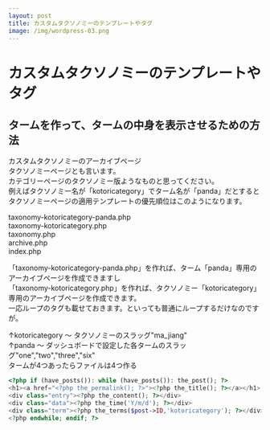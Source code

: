 ```yaml
---
layout: post
title: カスタムタクソノミーのテンプレートやタグ
image: /img/wordpress-03.png
---
```


# カスタムタクソノミーのテンプレートやタグ   

## タームを作って、タームの中身を表示させるための方法

カスタムタクソノミーのアーカイブページ   
タクソノミーページとも言います。   
カテゴリーページのタクソノミー版ようなものと思ってください。   
例えばタクソノミー名が「kotoricategory」でターム名が「panda」だとするとタクソノミーページの適用テンプレートの優先順位はこのようになります。   

taxonomy-kotoricategory-panda.php   
taxonomy-kotoricategory.php   
taxonomy.php   
archive.php   
index.php   

「taxonomy-kotoricategory-panda.php」を作れば、ターム「panda」専用のアーカイブページを作成できますし   
「taxonomy-kotoricategory.php」を作れば、タクソノミー「kotoricategory」専用のアーカイブページを作成できます。   
一応ループのタグも載せておきます。といっても普通にループするだけなのですが。   

↑kotoricategory ～ タクソノミーのスラッグ"ma_jiang"   
↑panda ～ ダッシュボードで設定した各タームのスラッグ"one","two","three","six"   
タームが4つあったらファイルは4つ作る   


```php
<?php if (have_posts()): while (have_posts()): the_post(); ?>
<h1><a href="<?php the_permalink(); ?>"><?php the_title(); ?></a></h1>
<div class="entry"><?php the_content(); ?></div>
<div class="data"><?php the_time('Y/m/d'); ?></div>
<div class="term"><?php the_terms($post->ID,'kotoricategory'); ?></div>
<?php endwhile; endif; ?>
```
